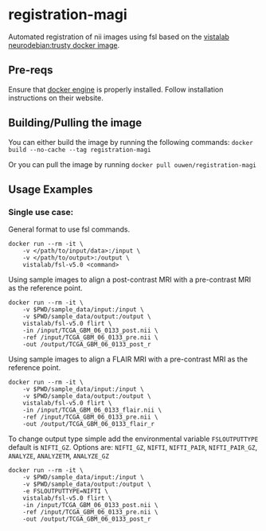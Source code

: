 # registration-magi
Automated registration of nii images using fsl based on the [vistalab neurodebian:trusty docker image](https://github.com/vistalab/docker/tree/master/fsl/fsl-v5.0).

## Pre-reqs
Ensure that [docker engine](https://docs.docker.com/engine/installation/) is properly installed. Follow installation instructions on their website.

## Building/Pulling the image
You can either build the image by running the following commands:
`docker build --no-cache --tag registration-magi`

Or you can pull the image by running
`docker pull ouwen/registration-magi`

## Usage Examples

### Single use case:

General format to use fsl commands.
```
docker run --rm -it \
    -v </path/to/input/data>:/input \
    -v </path/to/output>:/output \
    vistalab/fsl-v5.0 <command>
```

Using sample images to align a post-contrast MRI with a pre-contrast MRI as the reference point.
```
docker run --rm -it \
    -v $PWD/sample_data/input:/input \
    -v $PWD/sample_data/output:/output \
    vistalab/fsl-v5.0 flirt \
    -in /input/TCGA_GBM_06_0133_post.nii \
    -ref /input/TCGA_GBM_06_0133_pre.nii \
    -out /output/TCGA_GBM_06_0133_post_r
```

Using sample images to align a FLAIR MRI with a pre-contrast MRI as the reference point.
```
docker run --rm -it \
    -v $PWD/sample_data/input:/input \
    -v $PWD/sample_data/output:/output \
    vistalab/fsl-v5.0 flirt \
    -in /input/TCGA_GBM_06_0133_flair.nii \
    -ref /input/TCGA_GBM_06_0133_pre.nii \
    -out /output/TCGA_GBM_06_0133_flair_r
```
To change output type simple add the environmental variable `FSLOUTPUTTYPE` default is `NIFTI_GZ`.
Options are: `NIFTI_GZ`, `NIFTI`, `NIFTI_PAIR`, `NIFTI_PAIR_GZ`, `ANALYZE`, `ANALYZETM`, `ANALYZE_GZ`
```
docker run --rm -it \
    -v $PWD/sample_data/input:/input \
    -v $PWD/sample_data/output:/output \
    -e FSLOUTPUTTYPE=NIFTI \
    vistalab/fsl-v5.0 flirt \
    -in /input/TCGA_GBM_06_0133_post.nii \
    -ref /input/TCGA_GBM_06_0133_pre.nii \
    -out /output/TCGA_GBM_06_0133_post_r
```

